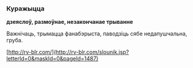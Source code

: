 ### Куражыцца
**дзеяслоў, размоўнае, незакончанае трыванне**

Важнічаць, трымацца фанабэрыста, паводзіць сябе недапушчальна, груба.

<a rel="author">[http://rv-blr.com/](http://rv-blr.com/slounik.jsp?letterId=0&maskId=0&pageId=1487)</a>
